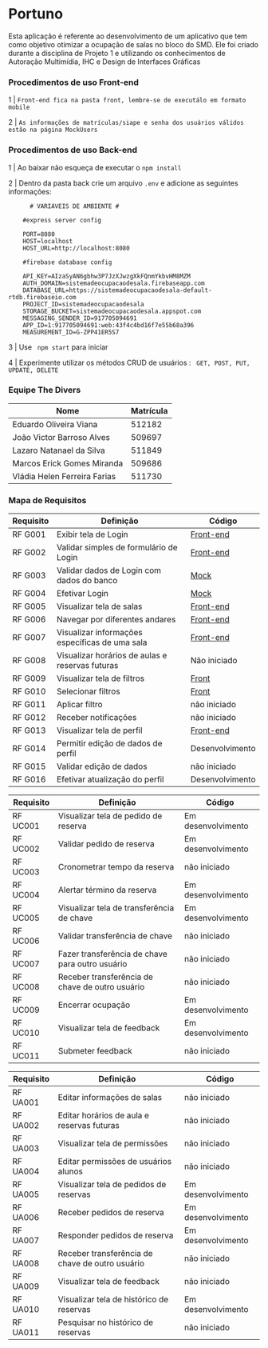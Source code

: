 # Portuno

Esta aplicação é referente ao desenvolvimento de um aplicativo que tem como objetivo otimizar a ocupação de salas no bloco do SMD. Ele foi criado durante a disciplina de Projeto 1 e utilizando os conhecimentos de Autoração Multimídia, IHC e Design de Interfaces Gráficas

### Procedimentos de uso Front-end
  1 | `Front-end fica na pasta front, lembre-se de executálo em formato mobile`
  
  2 | `As informações de matrículas/siape e senha dos usuários válidos estão na página MockUsers`
  
### Procedimentos de uso Back-end
 1 | Ao baixar não esqueça de executar o `npm install`
  
 2 | Dentro da pasta back crie um arquivo `.env` e adicione as seguintes informações:
  
  ```
        # VARIÁVEIS DE AMBIENTE #

      #express server config

      PORT=8080
      HOST=localhost
      HOST_URL=http://localhost:8080

      #firebase database config

      API_KEY=AIzaSyAN6gbhw3P7JzXJwzgXkFQnmYkbvHM8MZM
      AUTH_DOMAIN=sistemadeocupacaodesala.firebaseapp.com
      DATABASE_URL=https://sistemadeocupacaodesala-default-rtdb.firebaseio.com
      PROJECT_ID=sistemadeocupacaodesala
      STORAGE_BUCKET=sistemadeocupacaodesala.appspot.com
      MESSAGING_SENDER_ID=917705094691
      APP_ID=1:917705094691:web:43f4c4bd16f7e55b68a396
      MEASUREMENT_ID=G-ZPP41ER5S7
  
  ```
 3 | Use ` npm start` para iniciar
 
 4 | Experimente utilizar os métodos CRUD de usuários : ` GET, POST, PUT, UPDATE, DELETE`
 
### Equipe The Divers
| Nome  |  Matrícula  | 
| ------------------- | ------------------- |
| Eduardo Oliveira Viana | 512182 |
| João Victor Barroso Alves | 509697 |
| Lazaro Natanael da Silva | 511849 |
| Marcos Erick Gomes Miranda | 509686 |
| Vládia Helen Ferreira Farias | 511730 |

### Mapa de Requisitos

| Requisito  |  Definição  |  Código   |
| ------------------- | ------------------- |--------------------------------|
|  RF G001 |  Exibir tela de Login | [Front-end](https://github.com/The-Divers/portuno-app/blob/d18a0e94245ed3494e8041ad270c8c5061005733/front/views/pages/login.ejs#L6-L27)|
|  RF G002 |  Validar simples de formulário de Login | [Front-end](https://github.com/The-Divers/portuno-app/blob/d18a0e94245ed3494e8041ad270c8c5061005733/front/views/pages/login.ejs#L14-L19)|
|  RF G003 |  Validar dados de Login com dados do banco | [Mock](https://github.com/The-Divers/portuno-app/blob/ae8a9b9ae0b8b69e3edd08a6e3221722dfa544a6/front/MockUsers.js#L43-L65)|
|  RF G004 |  Efetivar Login | [Mock](https://github.com/The-Divers/portuno-app/blob/ae8a9b9ae0b8b69e3edd08a6e3221722dfa544a6/front/MockUsers.js#L43-L75) |
|  RF G005 |  Visualizar tela de salas | [Front-end](https://github.com/The-Divers/portuno-app/blob/d18a0e94245ed3494e8041ad270c8c5061005733/front/views/pages/home.ejs#L26-L55) |
|  RF G006 |  Navegar por diferentes andares | [Front-end](https://github.com/The-Divers/portuno-app/blob/d18a0e94245ed3494e8041ad270c8c5061005733/front/views/pages/home.ejs#L5-L14) |
|  RF G007 |  Visualizar informações específicas de uma sala | [Front-end](https://github.com/The-Divers/portuno-app/blob/d18a0e94245ed3494e8041ad270c8c5061005733/front/views/partials/modal-sala.ejs#L1-L34) | 
|  RF G008 |  Visualizar horários de aulas e reservas futuras | Não iniciado | 
|  RF G009 |  Visualizar tela de filtros | [Front](https://github.com/The-Divers/portuno-app/blob/730397095c00394ab7f614f54c960670fd795b7d/front/views/partials/offcanvas-filtros.ejs#L1-L46) | 
|  RF G010 |  Selecionar filtros | [Front](https://github.com/The-Divers/portuno-app/blob/d18a0e94245ed3494e8041ad270c8c5061005733/front/views/partials/offcanvas-filtros.ejs#L1-L46) | 
|  RF G011 |  Aplicar filtro | não iniciado | 
|  RF G012 |  Receber notificações | não iniciado | 
|  RF G013 |  Visualizar tela de perfil | [Front-end](https://github.com/The-Divers/portuno-app/blob/d18a0e94245ed3494e8041ad270c8c5061005733/front/views/pages/perfil.ejs#L3-L37) | 
|  RF G014 |  Permitir edição de dados de perfil | Desenvolvimento | 
|  RF G015 |  Validar edição de dados | não iniciado | 
|  RF G016 |  Efetivar atualização do perfil | Desenvolvimento | 

| Requisito  |  Definição  |  Código   |
| ------------------- | ------------------- |--------------------------------|
|  RF UC001 | Visualizar tela de pedido de reserva | Em desenvolvimento |
|  RF UC002 | Validar pedido de reserva | Em desenvolvimento |
|  RF UC003 | Cronometrar tempo da reserva | não iniciado |
|  RF UC004 | Alertar término da reserva |  Em desenvolvimento |
|  RF UC005 | Visualizar tela de transferência de chave |  Em desenvolvimento |
|  RF UC006 | Validar transferência de chave | não iniciado |
|  RF UC007 | Fazer transferência de chave para outro usuário | não iniciado |
|  RF UC008 | Receber transferência de chave de outro usuário | não iniciado |
|  RF UC009 | Encerrar ocupação | Em desenvolvimento |
|  RF UC010 | Visualizar tela de feedback |  Em desenvolvimento |
|  RF UC011 | Submeter feedback | não iniciado |

| Requisito  |  Definição  |  Código   |
| ------------------- | ------------------- |--------------------------------|
|  RF UA001 | Editar informações de salas  | não iniciado |
|  RF UA002 | Editar horários de aula e reservas futuras | não iniciado |
|  RF UA003 | Visualizar tela de permissões | não iniciado |
|  RF UA004 | Editar permissões de usuários alunos | não iniciado |
|  RF UA005 | Visualizar tela de pedidos de reservas |  Em desenvolvimento |
|  RF UA006 | Receber pedidos de reserva |  Em desenvolvimento |
|  RF UA007 | Responder pedidos de reserva |  Em desenvolvimento |
|  RF UA008 | Receber transferência de chave de outro usuário | não iniciado |
|  RF UA009 | Visualizar tela de feedback | não iniciado |
|  RF UA010 | Visualizar tela de histórico de reservas |  Em desenvolvimento |
|  RF UA011 | Pesquisar no  histórico de reservas | não iniciado |

